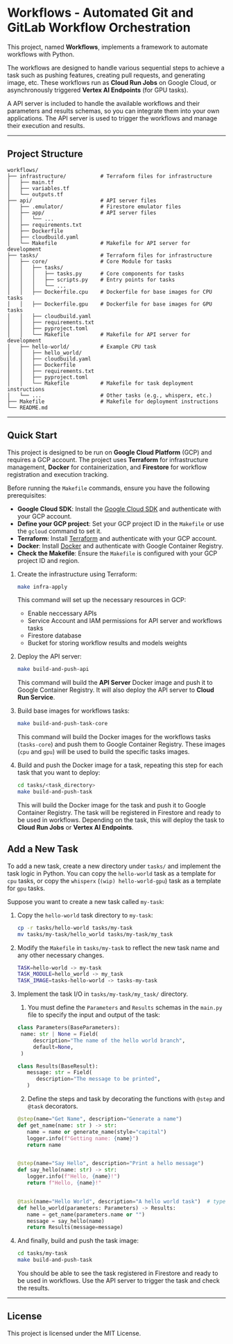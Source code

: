 
# **Workflows - Automated Git and GitLab Workflow Orchestration**

This project, named **Workflows**, implements a framework to automate workflows with Python.

The workflows are designed to handle various sequential steps to achieve a task such as pushing features, creating pull requests, and generating image, etc. These workflows run as **Cloud Run Jobs** on Google Cloud, or asynchronously triggered **Vertex AI Endpoints** (for GPU tasks).

A API server is included to handle the available workflows and their parameters and results schemas, so you can integrate them into your own applications. The API server is used to trigger the workflows and manage their execution and results.

---

## **Project Structure**

```plaintext
workflows/
├── infrastructure/           # Terraform files for infrastructure
│   ├── main.tf
│   ├── variables.tf
│   └── outputs.tf
├── api/                      # API server files
│   ├── .emulator/            # Firestore emulator files
│   ├── app/                  # API server files
│   │   └── ...
│   ├── requirements.txt
│   ├── Dockerfile
│   ├── cloudbuild.yaml
│   └── Makefile              # Makefile for API server for development
├── tasks/                    # Terraform files for infrastructure
│   ├── core/                 # Core Module for tasks
│   │   ├── tasks/
│   │   │   ├── tasks.py      # Core components for tasks
│   │   │   ├── scripts.py    # Entry points for tasks
│   │   │   └── ...
│   │   ├── Dockerfile.cpu    # Dockerfile for base images for CPU tasks
│   │   ├── Dockerfile.gpu    # Dockerfile for base images for GPU tasks
│   │   ├── cloudbuild.yaml
│   │   ├── requirements.txt
│   │   ├── pyproject.toml
│   │   └── Makefile          # Makefile for API server for development
│   ├── hello-world/          # Example CPU task
│   │   ├── hello_world/
│   │   ├── cloudbuild.yaml
│   │   ├── Dockerfile
│   │   ├── requirements.txt
│   │   ├── pyproject.toml
│   │   └── Makefile          # Makefile for task deployment instructions
│   └── ...                   # Other tasks (e.g., whisperx, etc.)
├── Makefile                  # Makefile for deployment instructions
└── README.md
```

---

## **Quick Start**

This project is designed to be run on **Google Cloud Platform** (GCP) and requires a GCP account. The project uses **Terraform** for infrastructure management, **Docker** for containerization, and **Firestore** for workflow registration and execution tracking.

Before running the `Makefile` commands, ensure you have the following prerequisites:
- **Google Cloud SDK**: Install the [Google Cloud SDK](https://cloud.google.com/sdk/docs/install) and authenticate with your GCP account.
- **Define your GCP project**: Set your GCP project ID in the `Makefile` or use the `gcloud` command to set it.
- **Terraform**: Install [Terraform](https://www.terraform.io/downloads.html) and authenticate with your GCP account.
- **Docker**: Install [Docker](https://docs.docker.com/get-docker/) and authenticate with Google Container Registry.
- **Check the Makefile**: Ensure the `Makefile` is configured with your GCP project ID and region.

1. Create the infrastructure using Terraform:

   ```bash
   make infra-apply
   ```

   This command will set up the necessary resources in GCP:
   * Enable neccessary APIs
   * Service Account and IAM permissions for API server and workflows tasks
   * Firestore database
   * Bucket for storing workflow results and models weights

2. Deploy the API server:

   ```bash
   make build-and-push-api
   ```
   This command will build the **API Server** Docker image and push it to Google Container Registry. It will also deploy the API server to **Cloud Run Service**.

3. Build base images for workflows tasks:

   ```bash
   make build-and-push-task-core
   ```

   This command will build the Docker images for the workflows tasks (`tasks-core`) and push them to Google Container Registry. These images (`cpu` and `gpu`) will be used to build the specific tasks images.

4. Build and push the Docker image for a task, repeating this step for each task that you want to deploy:

   ```bash
   cd tasks/<task_directory>
   make build-and-push-task
   ```

   This will build the Docker image for the task and push it to Google Container Registry. The task will be registered in Firestore and ready to be used in workflows. Depending on the task, this will deploy the task to **Cloud Run Jobs** or **Vertex AI Endpoints**.

## **Add a New Task**

To add a new task, create a new directory under `tasks/` and implement the task logic in Python. You can copy the `hello-world` task as a template for `cpu` tasks, or copy the `whisperx` (`(wip) hello-world-gpu`) task as a template for `gpu` tasks.

Suppose you want to create a new task called `my-task`:
1. Copy the `hello-world` task directory to `my-task`:

   ```bash
   cp -r tasks/hello-world tasks/my-task
   mv tasks/my-task/hello_world tasks/my-task/my_task
   ```

2. Modify the `Makefile` in `tasks/my-task` to reflect the new task name and any other necessary changes.

   ```bash
   TASK=hello-world -> my-task
   TASK_MODULE=hello_world -> my_task
   TASK_IMAGE=tasks-hello-world -> tasks-my-task
   ```

3. Implement the task I/O in `tasks/my-task/my_task/` directory.
   1. You must define the `Parameters` and `Results` schemas in the `main.py` file to specify the input and output of the task:
   ```python
   class Parameters(BaseParameters):
    name: str | None = Field(
        description="The name of the hello world branch",
        default=None,
    )

   class Results(BaseResult):
      message: str = Field(
         description="The message to be printed",
      )
   ```
   2. Define the steps and task by decorating the functions with `@step` and `@task` decorators.
   ```python
   @step(name="Get Name", description="Generate a name")
   def get_name(name: str ) -> str:
      name = name or generate_name(style="capital")
      logger.info(f"Getting name: {name}")
      return name


   @step(name="Say Hello", description="Print a hello message")
   def say_hello(name: str) -> str:
      logger.info(f"Hello, {name}!")
      return f"Hello, {name}!"


   @task(name="Hello World", description="A hello world task")  # type: ignore
   def hello_world(parameters: Parameters) -> Results:
      name = get_name(parameters.name or "")
      message = say_hello(name)
      return Results(message=message)
   ```

4. And finally, build and push the task image:

   ```bash
   cd tasks/my-task
   make build-and-push-task
   ```
   You should be able to see the task registered in Firestore and ready to be used in workflows. Use the API server to trigger the task and check the results.

---

## **License**

This project is licensed under the MIT License.
